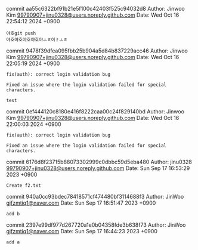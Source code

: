 commit aa55c6322bf91b21e5f100c42403f525c94032d8
Author: Jinwoo Kim <99790907+jinu0328@users.noreply.github.com>
Date:   Wed Oct 16 22:54:12 2024 +0900

    야호git push
    야호야호야호야호야ㅗㅎ이ㅑㅗㅎ

commit 9478f39dfea095fbb25b904a5d84b837229acc46
Author: Jinwoo Kim <99790907+jinu0328@users.noreply.github.com>
Date:   Wed Oct 16 22:05:19 2024 +0900

    fix(auth): correct login validation bug
    
    Fixed an issue where the login validation failed for special characters.
    
    test

commit 0ef444120c8180e416f8222caa00c24f829140bd
Author: Jinwoo Kim <99790907+jinu0328@users.noreply.github.com>
Date:   Wed Oct 16 22:00:03 2024 +0900

    fix(auth): correct login validation bug
    
    Fixed an issue where the login validation failed for special characters.

commit 6176d8f23715b88073302999c0dbbc59d5eba480
Author: jinu0328 <99790907+jinu0328@users.noreply.github.com>
Date:   Sun Sep 17 16:53:29 2023 +0900

    Create f2.txt

commit 940a0cc93bdec78418571cf474480bf3114688f3
Author: JinWoo <gjfzmtiq1@naver.com>
Date:   Sun Sep 17 16:51:47 2023 +0900

    add b

commit 2397e99df977d267720a1e0b04358fde3b638f73
Author: JinWoo <gjfzmtiq1@naver.com>
Date:   Sun Sep 17 16:44:23 2023 +0900

    add a
